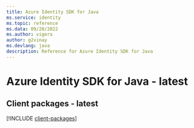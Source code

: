 ```yaml
---
title: Azure Identity SDK for Java
ms.service: identity
ms.topic: reference
ms.data: 09/28/2022
ms.author: vigera
author: g2vinay
ms.devlang: java
description: Reference for Azure Identity SDK for Java
---
```

# Azure Identity SDK for Java - latest

## Client packages - latest
[!INCLUDE [client-packages](identity-client-index.md)]